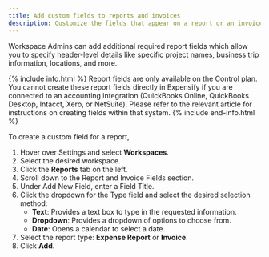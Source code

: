 ```yaml
---
title: Add custom fields to reports and invoices
description: Customize the fields that appear on a report or an invoice
---
```

<div id="expensify-classic" markdown="1">

Workspace Admins can add additional required report fields which allow you to specify header-level details like specific project names, business trip information, locations, and more.

{% include info.html %}
Report fields are only available on the Control plan. You cannot create these report fields directly in Expensify if you are connected to an accounting integration (QuickBooks Online, QuickBooks Desktop, Intacct, Xero, or NetSuite). Please refer to the relevant article for instructions on creating fields within that system.
{% include end-info.html %}

To create a custom field for a report, 

1. Hover over Settings and select **Workspaces**.
2. Select the desired workspace. 
3. Click the **Reports** tab on the left.  
4. Scroll down to the Report and Invoice Fields section. 
5. Under Add New Field, enter a Field Title.
6. Click the dropdown for the Type field and select the desired selection method:
   - **Text**: Provides a text box to type in the requested information.
   - **Dropdown**: Provides a dropdown of options to choose from.
   - **Date**: Opens a calendar to select a date.
7. Select the report type: **Expense Report** or **Invoice**. 
8. Click **Add**. 

</div>
